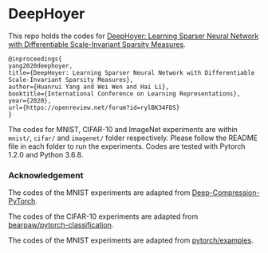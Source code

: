 # DeepHoyer
This repo holds the codes for [DeepHoyer: Learning Sparser Neural Network with Differentiable Scale-Invariant Sparsity Measures](https://openreview.net/pdf?id=rylBK34FDS). 

```
@inproceedings{
yang2020deephoyer,
title={DeepHoyer: Learning Sparser Neural Network with Differentiable Scale-Invariant Sparsity Measures},
author={Huanrui Yang and Wei Wen and Hai Li},
booktitle={International Conference on Learning Representations},
year={2020},
url={https://openreview.net/forum?id=rylBK34FDS}
}
```

The codes for MNIST, CIFAR-10 and ImageNet experiments are within `mnist/`, `cifar/` and `imagenet/` folder respectively. Please follow the README file in each folder to run the experiments. Codes are tested with Pytorch 1.2.0 and Python 3.6.8.


### Acknowledgement
The codes of the MNIST experiments are adapted from [Deep-Compression-PyTorch](https://github.com/mightydeveloper/Deep-Compression-PyTorch).

The codes of the CIFAR-10 experiments are adapted from [bearpaw/pytorch-classification](https://github.com/bearpaw/pytorch-classification).

The codes of the MNIST experiments are adapted from [pytorch/examples](https://github.com/pytorch/examples/tree/master/imagenet).
